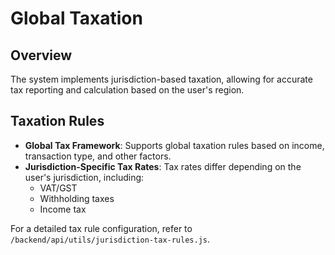 # Global Taxation

## Overview
The system implements jurisdiction-based taxation, allowing for accurate tax reporting and calculation based on the user's region.

## Taxation Rules
- **Global Tax Framework**: Supports global taxation rules based on income, transaction type, and other factors.
- **Jurisdiction-Specific Tax Rates**: Tax rates differ depending on the user's jurisdiction, including:
  - VAT/GST
  - Withholding taxes
  - Income tax

For a detailed tax rule configuration, refer to `/backend/api/utils/jurisdiction-tax-rules.js`.

